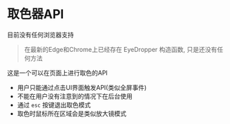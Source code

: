 # 取色器API

目前没有任何浏览器支持

> 在最新的Edge和Chrome上已经存在 EyeDropper 构造函数, 只是还没有任何方法

这是一个可以在页面上进行取色的API

+ 用户只能通过点击UI界面触发API(类似全屏事件)
+ 不能在用户没有注意到的情况下在后台使用
+ 通过 `esc` 按键退出取色模式
+ 取色时鼠标所在区域会是类似放大镜模式